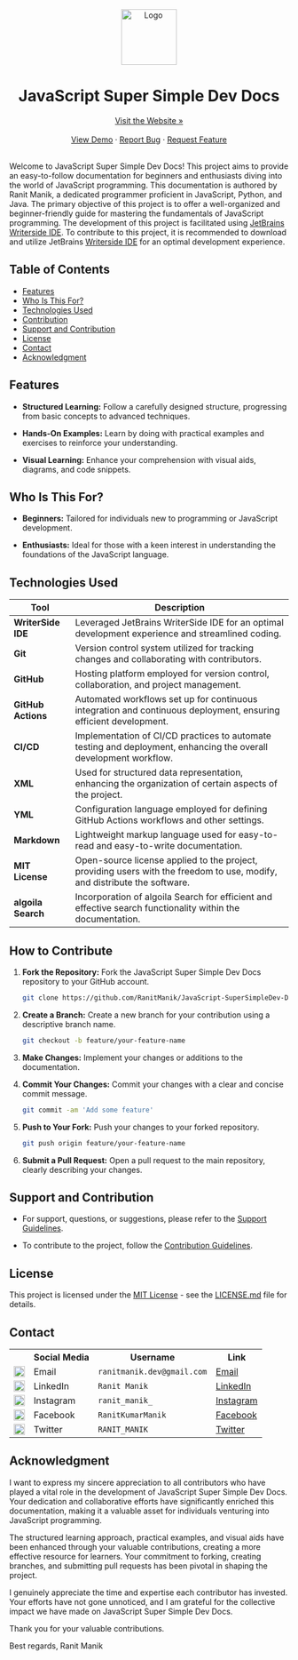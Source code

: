 <a name="readme-top"></a>
<br />
<div align="center">
  <a href="https://ranitmanik.github.io/JavaScript-SuperSimpleDev-Docs">
    <img src="https://upload.wikimedia.org/wikipedia/commons/thumb/6/6a/JavaScript-logo.png/768px-JavaScript-logo.png" alt="Logo" height="100px">
  </a>
<h1> JavaScript Super Simple Dev Docs
</h1>
<a href="https://ranitmanik.github.io/JavaScript-SuperSimpeDev-Docs">Visit the Website »</a>
<br >
  <br>
<a href="https://ranitmanik.github.io/JavaScript-SuperSimpeDev-Docs/">View Demo</a>
·
<a href=".github/ISSUE_TEMPLATE/bug_report.md">Report Bug</a>
·
<a href=".github/ISSUE_TEMPLATE/feature_request.md">Request Feature</a>
</div>
<br>

Welcome to JavaScript Super Simple Dev Docs! This project aims to provide an easy-to-follow documentation for beginners and enthusiasts diving into the world of JavaScript programming.
This documentation is authored by Ranit Manik, a dedicated programmer proficient in JavaScript, Python, and Java. The primary objective of this project is to offer a well-organized and beginner-friendly guide for mastering the fundamentals of JavaScript programming. The development of this project is facilitated
using [JetBrains Writerside IDE](https://www.jetbrains.com/writerside/). To contribute to this project, it is
recommended to download and utilize JetBrains [Writerside IDE](https://www.jetbrains.com/writerside/) for an optimal
development experience.

## Table of Contents

- [Features](#features)
- [Who Is This For?](#who-is-this-for)
- [Technologies Used](#technologies-used)
- [Contribution](#how-to-contribute)
- [Support and Contribution](#support-and-contribution)
- [License](#license)
- [Contact](#contact)
- [Acknowledgment](#acknowledgment)

## Features

- **Structured Learning:** Follow a carefully designed structure, progressing from basic concepts to advanced
  techniques.

- **Hands-On Examples:** Learn by doing with practical examples and exercises to reinforce your understanding.

- **Visual Learning:** Enhance your comprehension with visual aids, diagrams, and code snippets.

## Who Is This For?

- **Beginners:** Tailored for individuals new to programming or JavaScript development.

- **Enthusiasts:** Ideal for those with a keen interest in understanding the foundations of the JavaScript language.


## Technologies Used

| Tool                          | Description                                                                                                               |
| ----------------------------- | ------------------------------------------------------------------------------------------------------------------------- |
| **WriterSide IDE**            | Leveraged JetBrains WriterSide IDE for an optimal development experience and streamlined coding.                          |
| **Git**                       | Version control system utilized for tracking changes and collaborating with contributors.                                 |
| **GitHub**                    | Hosting platform employed for version control, collaboration, and project management.                                     |
| **GitHub Actions**            | Automated workflows set up for continuous integration and continuous deployment, ensuring efficient development.          |
| **CI/CD**                     | Implementation of CI/CD practices to automate testing and deployment, enhancing the overall development workflow.         |
| **XML**                       | Used for structured data representation, enhancing the organization of certain aspects of the project.                    |
| **YML**                       | Configuration language employed for defining GitHub Actions workflows and other settings.                                 |
| **Markdown**                  | Lightweight markup language used for easy-to-read and easy-to-write documentation.                                        |
| **MIT License**               | Open-source license applied to the project, providing users with the freedom to use, modify, and distribute the software. |
| **algoila Search**            | Incorporation of algoila Search for efficient and effective search functionality within the documentation.                |

## How to Contribute

1. **Fork the Repository:** Fork the JavaScript Super Simple Dev Docs repository to your GitHub account.
   ```bash
   git clone https://github.com/RanitManik/JavaScript-SuperSimpleDev-Docs.git
   ```
2. **Create a Branch:** Create a new branch for your contribution using a descriptive branch name.

   ```bash
   git checkout -b feature/your-feature-name
   ```

3. **Make Changes:** Implement your changes or additions to the documentation.

4. **Commit Your Changes:** Commit your changes with a clear and concise commit message.

   ```bash
   git commit -am 'Add some feature'
   ```

5. **Push to Your Fork:** Push your changes to your forked repository.

   ```bash
   git push origin feature/your-feature-name
   ```

6. **Submit a Pull Request:** Open a pull request to the main repository, clearly describing your changes.

## Support and Contribution

- For support, questions, or suggestions, please refer to the [Support Guidelines](support.md).

- To contribute to the project, follow the [Contribution Guidelines](contribution.md).

## License

This project is licensed under the [MIT License](LICENSE) - see the [LICENSE.md](LICENSE) file for details.

## Contact

<table>
  <tr>
    <th></th>
    <th>Social Media</th>
    <th>Username</th>
    <th>Link</th>
  </tr>
  <tr>
    <td><img src="https://cdn4.iconfinder.com/data/icons/social-media-logos-6/512/112-gmail_email_mail-512.png" width="20" /></td>
    <td>Email</td>
    <td><code>ranitmanik.dev@gmail.com</code></td>
    <td><a href="mailto:ranitmanik.dev@gmail.com" target="_blank">Email</a></td>
  </tr>
  <tr>
    <td><img src="https://upload.wikimedia.org/wikipedia/commons/thumb/c/ca/LinkedIn_logo_initials.png/480px-LinkedIn_logo_initials.png" width="20" /></td>
    <td>LinkedIn</td>
    <td><code>Ranit Manik</code></td>
    <td><a href="https://www.linkedin.com/in/ranit-manik/" target="_blank">LinkedIn</a></td>
  </tr>
  <tr>
    <td><img src="https://upload.wikimedia.org/wikipedia/commons/thumb/a/a5/Instagram_icon.png/600px-Instagram_icon.png" width="20" /></td>
    <td>Instagram</td>
    <td><code>ranit_manik_</code></td>
    <td><a href="https://www.instagram.com/ranit_manik_/" target="_blank">Instagram</a></td>
  </tr>
  <tr>
    <td><img src="https://upload.wikimedia.org/wikipedia/commons/6/6c/Facebook_Logo_2023.png" width="20" /></td>
    <td>Facebook</td>
    <td><code>RanitKumarManik</code></td>
    <td><a href="https://www.facebook.com/RanitKumarManik/" target="_blank">Facebook</a></td>
  </tr>
  <tr>
    <td><img src="https://upload.wikimedia.org/wikipedia/commons/thumb/6/6f/Logo_of_Twitter.svg/512px-Logo_of_Twitter.svg.png" width="20" /></td>
    <td>Twitter</td>
    <td><code>RANIT_MANIK</code></td>
    <td><a href="https://twitter.com/RANIT_MANIK" target="_blank">Twitter</a></td>
  </tr>
</table>

## Acknowledgment

I want to express my sincere appreciation to all contributors who have played a vital role in the development of JavaScript Super Simple Dev Docs. Your dedication and collaborative efforts have significantly enriched this documentation, making it a valuable asset for individuals venturing into JavaScript programming.

The structured learning approach, practical examples, and visual aids have been enhanced through your valuable contributions, creating a more effective resource for learners. Your commitment to forking, creating branches, and submitting pull requests has been pivotal in shaping the project.

I genuinely appreciate the time and expertise each contributor has invested. Your efforts have not gone unnoticed, and I am grateful for the collective impact we have made on JavaScript Super Simple Dev Docs.

Thank you for your valuable contributions.

Best regards,
Ranit Manik
